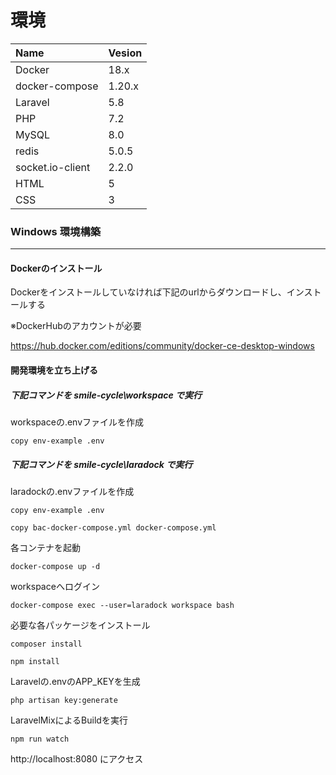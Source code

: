 # 環境

| Name | Vesion |
| :--| :-- |
| Docker   | 18.x   |
|docker-compose|1.20.x|
| Laravel  | 5.8    |
| PHP      | 7.2    |
|MySQL|8.0|
|redis|5.0.5|
|socket.io-client|2.2.0|
|HTML|5|
|CSS|3|

### Windows 環境構築

----

#### Dockerのインストール

Dockerをインストールしていなければ下記のurlからダウンロードし、インストールする

※DockerHubのアカウントが必要

<https://hub.docker.com/editions/community/docker-ce-desktop-windows>

#### 開発環境を立ち上げる

##### 下記コマンドを smile-cycle\workspace で実行

workspaceの.envファイルを作成

`copy env-example .env`

##### 下記コマンドを smile-cycle\laradock で実行

laradockの.envファイルを作成

`copy env-example .env`

`copy bac-docker-compose.yml docker-compose.yml`

各コンテナを起動

`docker-compose up -d`

workspaceへログイン

`docker-compose exec --user=laradock workspace bash`

必要な各パッケージをインストール

`composer install`

`npm install`

Laravelの.envのAPP_KEYを生成

`php artisan key:generate`

LaravelMixによるBuildを実行

`npm run watch`



http://localhost:8080 にアクセス

